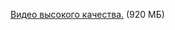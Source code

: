 [Видео высокого качества.](http://sourceforge.net/projects/warzone2100/files/warzone2100/Videos/high-quality-en/sequences.wz/download) (920 МБ)